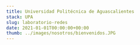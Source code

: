 ```yaml
---
title: Universidad Politécnica de Aguascalientes
stack: UPA
slug: laboratorio-redes
date: 2021-01-01T00:00:00+00:00
thumb: ../images/nosotros/bienvenidos.JPG
---
```



